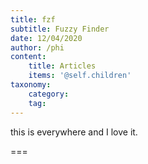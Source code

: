 ```yaml
---
title: fzf
subtitle: Fuzzy Finder
date: 12/04/2020
author: /phi
content:
    title: Articles
    items: '@self.children'
taxonomy:
    category: 
    tag: 
---
```


this is everywhere and I love it.

===


